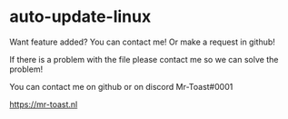 # auto-update-linux

Want feature added? You can contact me! Or make a request in github!

If there is a problem with the file please contact me so we can solve the problem!

You can contact me on github or on discord Mr-Toast#0001

https://mr-toast.nl
